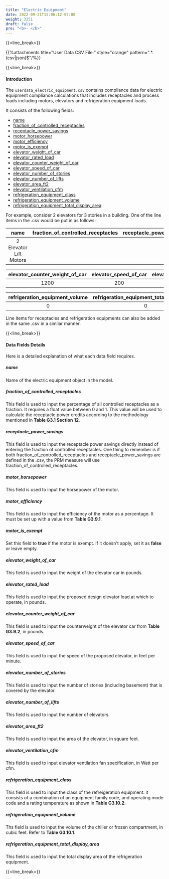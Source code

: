 ```yaml
---
title: "Electric Equipment"
date: 2022-09-21T15:06:12-07:00
weight: 3251
draft: false
pre: "<b>- </b>"
---
```


{{<line_break>}}

{{%attachments title="User Data CSV File:" style="orange" pattern=".*\.(csv|json)$"/%}}

{{<line_break>}}

#### Introduction 

The `userdata_electric_equipment.csv` contains compliance data for electric equipment compliance calculations that includes receptacles and process loads including motors, elevators and refrigeration equipment loads. 

<!--It allows user to enter  A sample of data record is shown below.-->

<!--![user_data_building]() -->

It consists of the following fields: 

- [name](#name)
- [fraction_of_controlled_receptacles](#fraction_of_controlled_receptacles)
- [receptacle_power_savings](#receptacle_power_savings)
- [motor_horsepower](#motor_horsepower)
- [motor_efficiency](#motor_efficiency)
- [motor_is_exempt](#motor_is_exempt)
- [elevator_weight_of_car](#elevator_weight_of_car)
- [elevator_rated_load](#elevator_rated_load)
- [elevator_counter_weight_of_car](#elevator_counter_weight_of_car)
- [elevator_speed_of_car](#elevator_speed_of_car)
- [elevator_number_of_stories](#elevator_number_of_stories)
- [elevator_number_of_lifts](#elevator_number_of_lifts)
- [elevator_area_ft2](#elevator_area_ft2)
- [elevator_ventilation_cfm](#elevator_ventilation_cfm)
- [refrigeration_equipment_class](#refrigeration_equipment_class)
- [refrigeration_equipment_volume](#refrigeration_equipment_volume)
- [refrigeration_equipment_total_display_area](#refrigeration_equipment_total_display_area)

For example, consider 2 elevators for 3 stories in a building. One of the line items in the .csv would be put in as follows:

|name|fraction_of_controlled_receptacles|receptacle_power_savings|motor_horsepower|motor_efficiency|motor_is_exempt|elevator_weight_of_car|elevator_rated_load|
|:--:|:--------------------------------:|:----------------------:|:--------------:|:--------------:|:------------:|:--------------------:|:-----------------:|
|2 Elevator Lift Motors|||1999|0.72|false|1000|900|

elevator_counter_weight_of_car|elevator_speed_of_car|elevator_number_of_stories|elevator_number_of_lifts|elevator_area_ft2|elevator_ventilation_cfm|refrigeration_equipment_class|
|:----------------------------:|:-------------------:|:------------------------:|:----------------------:|:---------------:|:----------------------:|:---------------------------:|
|1200|200|3|2|25|1000|||

|refrigeration_equipment_volume|refrigeration_equipment_total_display_area|
|:----------------------------:|:----------------------------------------:|
|0|0|

Line items for receptacles and refrigeration equipments can also be added in the same .csv in a similar manner.

{{<line_break>}}

#### Data Fields Details

Here is a detailed explanation of what each data field requires. 

##### **name** 
Name of the electric equipment object in the model. 

##### **fraction_of_controlled_receptacles**
This field is used to input the percentage of all controlled receptacles as a fraction. It requires a float value between 0 and 1. This value will be used to calculate the receptacle power credits according to the methodology mentioned in **Table G3.1 Section 12**. 

##### **receptacle_power_savings**
This field is used to input the receptacle power savings directly instead of entering the fraction of controlled receptacles. One thing to remember is if both fraction_of_controlled_receptacles and receptacle_power_savings are defined in the .csv, the PRM measure will use fraction_of_controlled_receptacles.

##### **motor_horsepower**
This field is used to input the horsepower of the motor. 

##### **motor_efficiency**
This field is used to input the efficiency of the motor as a percentage. It must be set up with a value from **Table G3.9.1**. 

##### **motor_is_exempt**
Set this field to **true** if the motor is exempt. If it doesn't apply, set it as **false** or leave empty. 

##### **elevator_weight_of_car**
This field is used to input the weight of the elevator car in pounds. 

##### **elevator_rated_load**
This field is used to input the proposed design elevator load at which to operate, in pounds.

##### **elevator_counter_weight_of_car**
This field is used to input the counterweight of the elevator car from **Table G3.9.2**, in pounds. 

##### **elevator_speed_of_car**
This field is used to input the speed of the proposed elevator, in feet per minute. 

##### **elevator_number_of_stories**
This field is used to input the number of stories (including basement) that is covered by the elevator. 

##### **elevator_number_of_lifts**
This field is used to input the number of elevators. 

##### **elevator_area_ft2**
This field is used to input the area of the elevator, in square feet. 

##### **elevator_ventilation_cfm**
This field is used to input elevator ventilation fan specification, in Watt per cfm. 

##### **refrigeration_equipment_class**
This field is used to input the class of the refreigeration equipment. it consists of a combination of an equipment family code, and operating mode code and a rating temperature as shown in **Table G3.10.2**. 

##### **refrigeration_equipment_volume**
Ths field is used to input the volume of the chiller or frozen compartment, in cubic feet. Refer to **Table G3.10.1**. 

##### **refrigeration_equipment_total_display_area**
This field is used to input the total display area of the refrigeration equipment. 

{{<line_break>}}